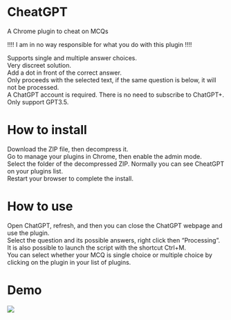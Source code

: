 # CheatGPT
A Chrome plugin to cheat on MCQs

!!!! I am in no way responsible for what you do with this plugin !!!!

Supports single and multiple answer choices.  
Very discreet solution.  
Add a dot in front of the correct answer.  
Only proceeds with the selected text, if the same question is below, it will not be processed.  
A ChatGPT account is required. There is no need to subscribe to ChatGPT+.  
Only support GPT3.5.

# How to install

Download the ZIP file, then decompress it.  
Go to manage your plugins in Chrome, then enable the admin mode.    
Select the folder of the decompressed ZIP. Normally you can see CheatGPT on your plugins list.      
Restart your browser to complete the install.  

# How to use

Open ChatGPT, refresh, and then you can close the ChatGPT webpage and use the plugin.  
Select the question and its possible answers, right click then “Processing”. It is also possible to launch the script with the shortcut Ctrl+M.  
You can select whether your MCQ is single choice or multiple choice by clicking on the plugin in your list of plugins.  

# Demo

![](https://github.com/Hbz00/CheatGPT/blob/main/demo.gif)
